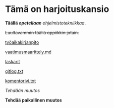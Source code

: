 # Tämä on harjoituskansio

**Täällä _opetellaan_** *ohjelmistotekniikkaa*.

 ~~Luultavammin täällä oppiikkin jotain.~~  

 [työaikakirjanpito](https://github.com/RGH84/ot-harkkatyo/blob/master/dokumentaatio/tyoaikakirjanpito)

 [vaatimusmaarittely.md](https://github.com/RGH84/ot-harkkatyo/blob/master/dokumentaatio/vaatimusmaarittely.md)

 [laskarit](https://github.com/RGH84/ot-harkkatyo/tree/master/laskarit)

 [gitlog.txt](https://github.com/RGH84/ot-harkkatyo/blob/master/laskarit/viikko1/gitlog.txt)

 [komentorivi.txt](https://github.com/RGH84/ot-harkkatyo/blob/master/laskarit/viikko1/komentorivi.txt)

*Tehdään muutos*

**Tehdää paikallinen muutos**
